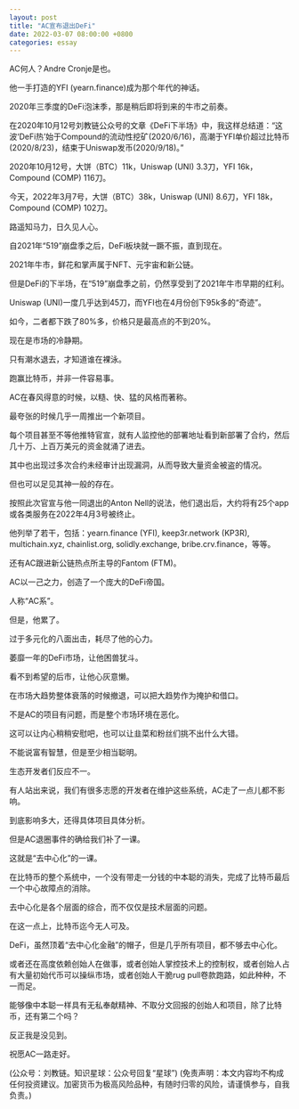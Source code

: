 ```yaml
---
layout: post
title: "AC宣布退出DeFi"
date: 2022-03-07 08:00:00 +0800
categories: essay
---
```


AC何人？Andre Cronje是也。

他一手打造的YFI (yearn.finance)成为那个年代的神话。

2020年三季度的DeFi泡沫季，那是稍后即将到来的牛市之前奏。

在2020年10月12号刘教链公众号的文章《DeFi下半场》中，我这样总结道：“这波‘DeFi热’始于Compound的流动性挖矿(2020/6/16)，高潮于YFI单价超过比特币(2020/8/23)，结束于Uniswap发币(2020/9/18)。”

2020年10月12号，大饼（BTC）11k，Uniswap (UNI) 3.3刀，YFI 16k，Compound (COMP) 116刀。

今天，2022年3月7号，大饼（BTC）38k，Uniswap (UNI) 8.6刀，YFI 18k，Compound (COMP) 102刀。

路遥知马力，日久见人心。

自2021年“519”崩盘季之后，DeFi板块就一蹶不振，直到现在。

2021年牛市，鲜花和掌声属于NFT、元宇宙和新公链。

但是DeFi的下半场，在“519”崩盘季之前，仍然享受到了2021年牛市早期的红利。

Uniswap (UNI)一度几乎达到45刀，而YFI也在4月份创下95k多的“奇迹”。

如今，二者都下跌了80%多，价格只是最高点的不到20%。

现在是市场的冷静期。

只有潮水退去，才知道谁在裸泳。

跑赢比特币，并非一件容易事。

AC在春风得意的时候，以糙、快、猛的风格而著称。

最夸张的时候几乎一周推出一个新项目。

每个项目甚至不等他推特官宣，就有人监控他的部署地址看到新部署了合约，然后几十万、上百万美元的资金就涌了进去。

其中也出现过多次合约未经审计出现漏洞，从而导致大量资金被盗的情况。

但也可以足见其神一般的存在。

按照此次官宣与他一同退出的Anton Nell的说法，他们退出后，大约将有25个app或各类服务在2022年4月3号被终止。

他列举了若干，包括：yearn.finance (YFI), keep3r.network (KP3R), multichain.xyz, chainlist.org, solidly.exchange, bribe.crv.finance，等等。

还有AC跟进新公链热点所主导的Fantom (FTM)。

AC以一己之力，创造了一个庞大的DeFi帝国。

人称“AC系”。

但是，他累了。

过于多元化的八面出击，耗尽了他的心力。

萎靡一年的DeFi市场，让他困兽犹斗。

看不到希望的后市，让他心灰意懒。

在市场大趋势整体衰落的时候撤退，可以把大趋势作为掩护和借口。

不是AC的项目有问题，而是整个市场环境在恶化。

这可以让内心稍稍安慰吧，也可以让韭菜和粉丝们挑不出什么大错。

不能说富有智慧，但是至少相当聪明。

生态开发者们反应不一。

有人站出来说，我们有很多志愿的开发者在维护这些系统，AC走了一点儿都不影响。

到底影响多大，还得具体项目具体分析。

但是AC退圈事件的确给我们补了一课。

这就是“去中心化”的一课。

在比特币的整个系统中，一个没有带走一分钱的中本聪的消失，完成了比特币最后一个中心故障点的消除。

去中心化是各个层面的综合，而不仅仅是技术层面的问题。

在这一点上，比特币迄今无人可及。

DeFi，虽然顶着“去中心化金融”的帽子，但是几乎所有项目，都不够去中心化。

或者还在高度依赖创始人在做事，或者创始人掌控技术上的控制权，或者创始人占有大量初始代币可以操纵市场，或者创始人干脆rug pull卷款跑路，如此种种，不一而足。

能够像中本聪一样具有无私奉献精神、不取分文回报的创始人和项目，除了比特币，还有第二个吗？

反正我是没见到。

祝愿AC一路走好。

(公众号：刘教链。知识星球：公众号回复“星球”)
(免责声明：本文内容均不构成任何投资建议。加密货币为极高风险品种，有随时归零的风险，请谨慎参与，自我负责。)
